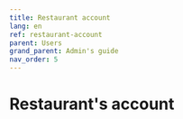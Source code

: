 ```yaml
---
title: Restaurant account
lang: en
ref: restaurant-account
parent: Users
grand_parent: Admin's guide
nav_order: 5
---
```


# Restaurant's account
